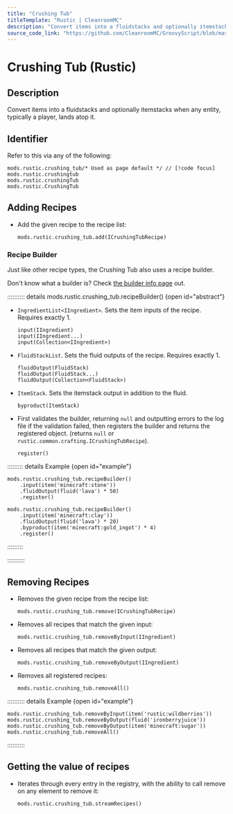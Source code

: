 ```yaml
---
title: "Crushing Tub"
titleTemplate: "Rustic | CleanroomMC"
description: "Convert items into a fluidstacks and optionally itemstacks when any entity, typically a player, lands atop it."
source_code_link: "https://github.com/CleanroomMC/GroovyScript/blob/master/src/main/java/com/cleanroommc/groovyscript/compat/mods/rustic/CrushingTub.java"
---
```


# Crushing Tub (Rustic)

## Description

Convert items into a fluidstacks and optionally itemstacks when any entity, typically a player, lands atop it.

## Identifier

Refer to this via any of the following:

```groovy:no-line-numbers {1}
mods.rustic.crushing_tub/* Used as page default */ // [!code focus]
mods.rustic.crushingtub
mods.rustic.crushingTub
mods.rustic.CrushingTub
```


## Adding Recipes

- Add the given recipe to the recipe list:

    ```groovy:no-line-numbers
    mods.rustic.crushing_tub.add(ICrushingTubRecipe)
    ```


### Recipe Builder

Just like other recipe types, the Crushing Tub also uses a recipe builder.

Don't know what a builder is? Check [the builder info page](../../getting_started/builder.md) out.

:::::::::: details mods.rustic.crushing_tub.recipeBuilder() {open id="abstract"}
- `IngredientList<IIngredient>`. Sets the item inputs of the recipe. Requires exactly 1.

    ```groovy:no-line-numbers
    input(IIngredient)
    input(IIngredient...)
    input(Collection<IIngredient>)
    ```

- `FluidStackList`. Sets the fluid outputs of the recipe. Requires exactly 1.

    ```groovy:no-line-numbers
    fluidOutput(FluidStack)
    fluidOutput(FluidStack...)
    fluidOutput(Collection<FluidStack>)
    ```

- `ItemStack`. Sets the itemstack output in addition to the fluid.

    ```groovy:no-line-numbers
    byproduct(ItemStack)
    ```

- First validates the builder, returning `null` and outputting errors to the log file if the validation failed, then registers the builder and returns the registered object. (returns `null` or `rustic.common.crafting.ICrushingTubRecipe`).

    ```groovy:no-line-numbers
    register()
    ```

::::::::: details Example {open id="example"}
```groovy:no-line-numbers
mods.rustic.crushing_tub.recipeBuilder()
    .input(item('minecraft:stone'))
    .fluidOutput(fluid('lava') * 50)
    .register()

mods.rustic.crushing_tub.recipeBuilder()
    .input(item('minecraft:clay'))
    .fluidOutput(fluid('lava') * 20)
    .byproduct(item('minecraft:gold_ingot') * 4)
    .register()
```

:::::::::

::::::::::

## Removing Recipes

- Removes the given recipe from the recipe list:

    ```groovy:no-line-numbers
    mods.rustic.crushing_tub.remove(ICrushingTubRecipe)
    ```

- Removes all recipes that match the given input:

    ```groovy:no-line-numbers
    mods.rustic.crushing_tub.removeByInput(IIngredient)
    ```

- Removes all recipes that match the given output:

    ```groovy:no-line-numbers
    mods.rustic.crushing_tub.removeByOutput(IIngredient)
    ```

- Removes all registered recipes:

    ```groovy:no-line-numbers
    mods.rustic.crushing_tub.removeAll()
    ```

:::::::::: details Example {open id="example"}
```groovy:no-line-numbers
mods.rustic.crushing_tub.removeByInput(item('rustic:wildberries'))
mods.rustic.crushing_tub.removeByOutput(fluid('ironberryjuice'))
mods.rustic.crushing_tub.removeByOutput(item('minecraft:sugar'))
mods.rustic.crushing_tub.removeAll()
```

::::::::::

## Getting the value of recipes

- Iterates through every entry in the registry, with the ability to call remove on any element to remove it:

    ```groovy:no-line-numbers
    mods.rustic.crushing_tub.streamRecipes()
    ```
